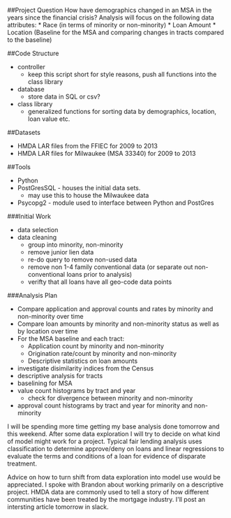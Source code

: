 ##Project Question
How have demographics changed in an MSA in the years since the financial crisis?
Analysis will focus on the following data attributes:
     * Race (in terms of minority or non-minority)
     * Loan Amount
     * Location (Baseline for the MSA and comparing changes in tracts compared to the baseline)
     
##Code Structure
* controller
    * keep this script short for style reasons, push all functions into the class library  
* database
    * store data in SQL or csv?
* class library
    * generalized functions for sorting data by demographics, location, loan value etc.

##Datasets
* HMDA LAR files from the FFIEC for 2009 to 2013
* HMDA LAR files for Milwaukee (MSA 33340) for 2009 to 2013

##Tools
* Python
* PostGresSQL - houses the initial data sets.
     * may use this to house the Milwaukee data
* Psycopg2 - module used to interface between Python and PostGres

###Initial Work
* data selection
* data cleaning
    * group into minority, non-minority
    * remove junior lien data
    * re-do query to remove non-used data
    * remove non 1-4 family conventional data (or separate out non-conventional loans prior to analysis)
    * verifty that all loans have all geo-code data points
    
###Analysis Plan
* Compare application and approval counts and rates by minority and non-minority over time
* Compare loan amounts by minority and non-minority status as well as by location over time
* For the MSA baseline and each tract:
    * Application count by minority and non-minority
    * Origination rate/count by minority and non-minority
    * Descriptive statistics on loan amounts
* investigate disimilarity indices from the Census
* descriptive analysis for tracts
* baselining for MSA
* value count histograms by tract and year
    * check for divergence between minority and non-minority
* approval count histograms by tract and year for minority and non-minority

I will be spending more time getting my base analysis done tomorrow and this weekend.
After some data exploration I will try to decide on what kind of model might work for a project. 
Typical fair lending analysis uses classification to determine approve/deny on loans and linear regressions to evaluate 
the terms and conditions of a loan for evidence of disparate treatment.

Advice on how to turn shift from data exploration into model use would be appreciated. I spoke with Brandon about working
primarily on a descriptive project. HMDA data are commonly used to tell a story of how different communities have been
treated by the mortgage industry. I'll post an intersting article tomorrow in slack.

